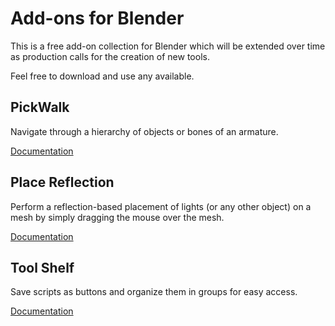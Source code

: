 # Add-ons for Blender

This is a free add-on collection for Blender which will be extended over time as production calls for the creation of new tools.

Feel free to download and use any available.

## PickWalk
Navigate through a hierarchy of objects or bones of an armature.

[Documentation](https://github.com/IngoClemens/blender/wiki/PickWalk)

## Place Reflection
Perform a reflection-based placement of lights (or any other object) on a mesh by simply dragging the mouse over the mesh.

[Documentation](https://github.com/IngoClemens/blender/wiki/Place-Reflection)

## Tool Shelf
Save scripts as buttons and organize them in groups for easy access.

[Documentation](https://github.com/IngoClemens/blender/wiki/Tool-Shelf)
